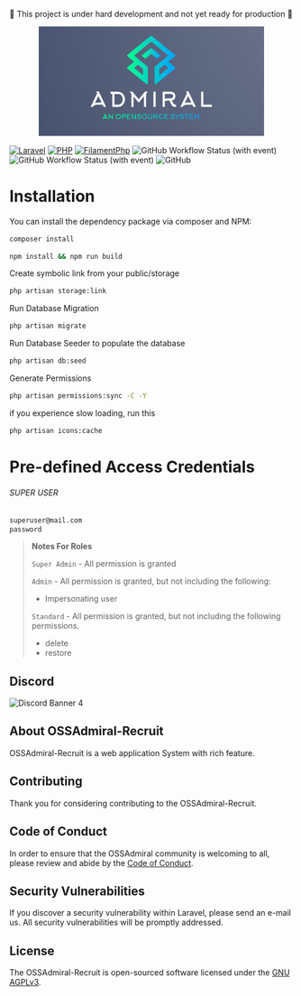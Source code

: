 :construction: This project is under hard development and not yet ready for production :construction:
<p align="center"><img src="https://github.com/OSSAdmiral/.github/blob/c325ef79481c1b02d675f71247d4f8131d0496fa/Profile/Admiral%20(OSS)%20%20743x360.png" width="400" alt="Admiral OSS"></p>

[![Laravel](https://img.shields.io/badge/Laravel-v10-FF2D20?style=for-the-badge&logo=laravel&logoColor=white)](https://img.shields.io/badge/Laravel-v10-FF2D20?style=for-the-badge&logo=laravel&logoColor=white)
[![PHP](https://img.shields.io/badge/PHP-v8.1-777BB4?style=for-the-badge&logo=php&logoColor=white)](https://img.shields.io/badge/PHP-v8.1-777BB4?style=for-the-badge&logo=php&logoColor=white)
[![FilamentPhp ](https://img.shields.io/badge/Filamentphp-v3.x-yellow?style=for-the-badge&logo=filamentphp)](https://img.shields.io/badge/PHP-8.0-777BB4?style=for-the-badge&logo=php)
![GitHub Workflow Status (with event)](https://img.shields.io/github/actions/workflow/status/RecruitLab/Recruit/run-tests.yml?style=for-the-badge&logo=GitHub&label=Test%20Case)
![GitHub Workflow Status (with event)](https://img.shields.io/github/actions/workflow/status/RecruitLab/Recruit/fix-php-code-style-issues.yml?event=pull_request&style=for-the-badge&logo=GitHub&label=Code%20Style)
![GitHub](https://img.shields.io/github/license/RecruitLab/Recruit?style=for-the-badge&label=License)


# Installation

You can install the dependency package via composer and NPM:

```bash
composer install
```
```bash
npm install && npm run build
```

Create symbolic link from your public/storage
```bash
php artisan storage:link
```

Run Database Migration
```bash
php artisan migrate
```

Run Database Seeder to populate the database
```bash
php artisan db:seed
```

Generate Permissions 
```bash
php artisan permissions:sync -C -Y
```


if you experience slow loading, run this
```bash
php artisan icons:cache
```



# Pre-defined Access Credentials

###### SUPER USER
```
superuser@mail.com
password
```

> **Notes For Roles**
> 
> `Super Admin` - All permission is granted
> 
>`Admin` - All permission is granted, but not including the following:
>   - Impersonating user
> 
> `Standard` - All permission is granted, but not including the following permissions.
>  - delete
>  - restore

## Discord

![Discord Banner 4](https://discord.com/api/guilds/1165859974086393916/widget.png?style=banner4)

## About OSSAdmiral-Recruit

OSSAdmiral-Recruit is a web application System with rich feature.

## Contributing

Thank you for considering contributing to the OSSAdmiral-Recruit.

## Code of Conduct

In order to ensure that the OSSAdmiral community is welcoming to all, please review and abide by the [Code of Conduct](#).

## Security Vulnerabilities

If you discover a security vulnerability within Laravel, please send an e-mail us. All security vulnerabilities will be promptly addressed.

## License

The OSSAdmiral-Recruit  is open-sourced software licensed under the [GNU AGPLv3](https://choosealicense.com/licenses/agpl-3.0/).
